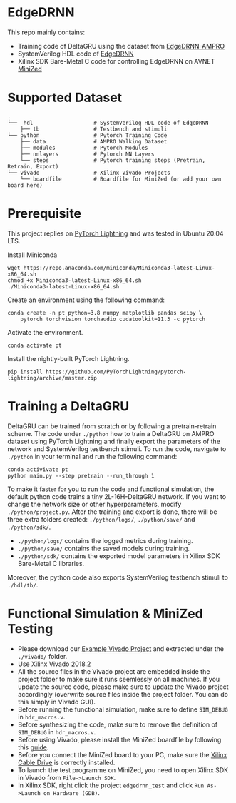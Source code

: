 # EdgeDRNN
This repo mainly contains:
- Training code of DeltaGRU using the dataset from [EdgeDRNN-AMPRO](https://arxiv.org/abs/2002.03197)
- SystemVerilog HDL code of [EdgeDRNN](https://arxiv.org/abs/2012.13600)
- Xilinx SDK Bare-Metal C code for controlling EdgeDRNN on AVNET [MiniZed](https://www.avnet.com/wps/portal/us/products/avnet-boards/avnet-board-families/minized/) 

# Supported Dataset
```
.
└──  hdl                   # SystemVerilog HDL code of EdgeDRNN
    ├── tb                 # Testbench and stimuli
└── python                 # Pytorch Training Code
    ├── data               # AMPRO Walking Dataset
    ├── modules            # Pytorch Modules
    ├── nnlayers           # Pytorch NN Layers
    └── steps              # Pytorch training steps (Pretrain, Retrain, Export)
└── vivado                 # Xilinx Vivado Projects
    └── boardfile          # Boardfile for MiniZed (or add your own board here)
```

# Prerequisite
This project replies on [PyTorch Lightning](https://www.pytorchlightning.ai/) and was tested in Ubuntu 20.04 LTS.

Install Miniconda
```
wget https://repo.anaconda.com/miniconda/Miniconda3-latest-Linux-x86_64.sh
chmod +x Miniconda3-latest-Linux-x86_64.sh
./Miniconda3-latest-Linux-x86_64.sh
```

Create an environment using the following command:
```
conda create -n pt python=3.8 numpy matplotlib pandas scipy \
    pytorch torchvision torchaudio cudatoolkit=11.3 -c pytorch
```

Activate the environment.
```
conda activate pt
```

Install the nightly-built PyTorch Lightning.
```
pip install https://github.com/PyTorchLightning/pytorch-lightning/archive/master.zip
```

#  Training a DeltaGRU
DeltaGRU can be trained from scratch or by following a pretrain-retrain scheme. The code under `./python` how to train a DeltaGRU on AMPRO dataset using PyTorch Lightning and finally export the parameters of the network and SystemVerilog testbench stimuli. To run the code, navigate to `./python` in your terminal and run the following command:
```
conda activivate pt
python main.py --step pretrain --run_through 1
```
To make it faster for you to run the code and functional simulation, the default python code trains a tiny 2L-16H-DeltaGRU network. If you want to change the network size or other hyperparameters, modify `./python/project.py`. After the training and export is done, there will be three extra folders created: `./python/logs/`, `./python/save/` and `./python/sdk/`.
- `./python/logs/` contains the logged metrics during training.
- `./python/save/` contains the saved models during training.
- `./python/sdk/` contains the exported model parameters in Xilinx SDK Bare-Metal C libraries.

Moreover, the python code also exports SystemVerilog testbench stimuli to `./hdl/tb/`.

#  Functional Simulation & MiniZed Testing
- Please download our [Example Vivado Project](hehe) and extracted under the `./vivado/` folder.
- Use Xilinx Vivado 2018.2
- All the source files in the Vivado project are embedded inside the project folder to make sure it runs seemlessly on all machines. 
If you update the source code, please make sure to update the Vivado project accordingly (overwrite source files inside the project folder. You can do this simply in Vivado GUI).
- Before running the functional simulation, make sure to define `SIM_DEBUG` in `hdr_macros.v`.
- Before synthesizing the code, make sure to remove the definition of `SIM_DEBUG` in `hdr_macros.v`. 
- Before using Vivado, please install the MiniZed boardfile by following this [guide](https://digilent.com/reference/programmable-logic/guides/installing-vivado-and-sdk).
- Before you connect the MiniZed board to your PC, make sure the [Xilinx Cable Drive](https://digilent.com/reference/programmable-logic/guides/install-cable-drivers) is correctly installed.
- To launch the test programme on MiniZed, you need to open Xilinx SDK in Vivado from `File->Launch SDK`.
- In Xilinx SDK, right click the project `edgedrnn_test` and click `Run As->Launch on Hardware (GDB)`.